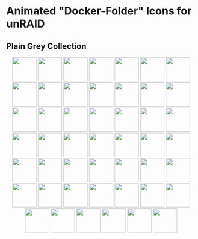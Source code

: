 # Animated "Docker-Folder" Icons for unRAID

## Plain Grey Collection

<p align="center">
	<img src="./grey-ai.svg" width=64 height=64>
	<img src="./grey-ai2.svg" width=64 height=64>
	<img src="./grey-audio.svg" width=64 height=64>
	<img src="./grey-backup.svg" width=64 height=64>
	<img src="./grey-binoculars.svg" width=64 height=64>
	<img src="./grey-books.svg" width=64 height=64>
	<img src="./grey-books2.svg" width=64 height=64>
	<img src="./grey-books3.svg" width=64 height=64>
	<img src="./grey-camera.svg" width=64 height=64>
	<img src="./grey-chat.svg" width=64 height=64>
	<img src="./grey-cloud.svg" width=64 height=64>
	<img src="./grey-code.svg" width=64 height=64>
	<img src="./grey-control.svg" width=64 height=64>
	<img src="./grey-cooking.svg" width=64 height=64>
	<img src="./grey-dash.svg" width=64 height=64>
	<img src="./grey-database.svg" width=64 height=64>
	<img src="./grey-dependencies.svg" width=64 height=64>
	<img src="./grey-downloads.svg" width=64 height=64>
	<img src="./grey-eye.svg" width=64 height=64>
	<img src="./grey-finances.svg" width=64 height=64>
	<img src="./grey-gaming.svg" width=64 height=64>
	<img src="./grey-glass-shot.svg" width=64 height=64>
	<img src="./grey-globe.svg" width=64 height=64>
	<img src="./grey-grafana.svg" width=64 height=64>
	<img src="./grey-hammer.svg" width=64 height=64>
	<img src="./grey-home-automation.svg" width=64 height=64>
	<img src="./grey-homeautomation2.svg" width=64 height=64>
	<img src="./grey-jellyfin.svg" width=64 height=64>
	<img src="./grey-multimedia.svg" width=64 height=64>
	<img src="./grey-multimedia2.svg" width=64 height=64>
	<img src="./grey-music.svg" width=64 height=64>
	<img src="./grey-network.svg" width=64 height=64>
	<img src="./grey-nzb.svg" width=64 height=64>
	<img src="./grey-pirate.svg" width=64 height=64>
	<img src="./grey-plex.svg" width=64 height=64>
	<img src="./grey-powertool.svg" width=64 height=64>
	<img src="./grey-productivity.svg" width=64 height=64>
	<img src="./grey-scrape.svg" width=64 height=64>
	<img src="./grey-search.svg" width=64 height=64>
	<img src="./grey-security.svg" width=64 height=64>
	<img src="./grey-settings.svg" width=64 height=64>
	<img src="./grey-ship.svg" width=64 height=64>
	<img src="./grey-tentative.svg" width=64 height=64>
	<img src="./grey-torrent.svg" width=64 height=64>
	<img src="./grey-vpn.svg" width=64 height=64>
	<img src="./grey-youtube.svg" width=64 height=64>
	<img src="./grey-youtube4.svg" width=64 height=64>
	<img src="./grey-youtube5.svg" width=64 height=64>
</p>
